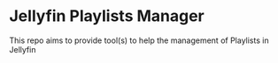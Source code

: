 # Jellyfin Playlists Manager

This repo aims to provide tool(s) to help the management of Playlists in Jellyfin
